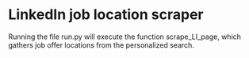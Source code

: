 # LinkedIn job location scraper

Running the file run.py will execute the function scrape_LI_page, which gathers job offer locations from the personalized search.
